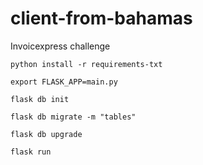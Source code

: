 # client-from-bahamas
 Invoicexpress challenge

`python install -r requirements-txt`

`export FLASK_APP=main.py`

`flask db init`

`flask db migrate -m "tables"`

`flask db upgrade`

`flask run` 

